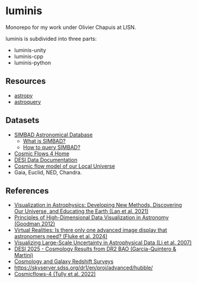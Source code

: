 # luminis
Monorepo for my work under Olivier Chapuis at LISN.

luminis is subdivided into three parts:
- luminis-unity
- luminis-cpp
- luminis-python

## Resources
- [astropy](https://www.astropy.org)
- [astroquery](https://astroquery.readthedocs.io/en/latest/#)

## Datasets
- [SIMBAD Astronomical Database](http://simbad.cds.unistra.fr/simbad/)
    - [What is SIMBAD?](http://simbad.cds.unistra.fr/guide/simbad.htx)
    - [How to query SIMBAD?](http://simbad.cds.unistra.fr/guide/sim-q.htx)
- [Cosmic Flows 4 Home](https://projets.ip2i.in2p3.fr/cosmicflows/)
- [DESI Data Documentation](https://data.desi.lbl.gov/doc/)
- [Cosmic flow model of our Local Universe](https://cosmicflows.iap.fr)
- Gaia, Euclid, NED, Chandra.

## References
- [Visualization in Astrophysics: Developing New Methods, Discovering Our Universe, and Educating the Earth (Lan et al. 2021)](https://arxiv.org/pdf/2106.00152)
- [Principles of High-Dimensional Data Visualization in Astronomy (Goodman 2012)](https://arxiv.org/pdf/1205.4747)
- [Virtual Realities: Is there only one advanced image display that astronomers need? (Fluke et al. 2024)](https://arxiv.org/pdf/2412.12383)
- [Visualizing Large-Scale Uncertainty in Astrophysical Data (Li et al. 2007)](https://ieeexplore.ieee.org/document/4376197)
- [DESI 2025 - Cosmology Results from DR2 BAO (Garcia-Quintero & Martini)](https://www.youtube.com/watch?v=YiRaDtslycE)
- [Cosmology and Galaxy Redshift Surveys](https://www.youtube.com/watch?v=K-BR2xdwSYw)
- https://skyserver.sdss.org/dr1/en/proj/advanced/hubble/
- [Cosmicflows-4 (Tully et al. 2022)](https://arxiv.org/abs/2209.11238)

